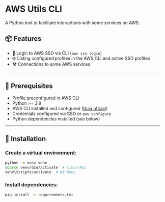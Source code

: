 # AWS Utils CLI

A Python tool to facilitate interactions with some services on AWS.

## 📦 Features
- 🔐 Login to AWS SSO via CLI (`aws sso login`)
- 🌐 Listing configured profiles in the AWS CLI and active SSO profiles
- 🛠️ Connections to some AWS services

---

## 🧰 Prerequisites
- Profile preconfigured in AWS CLI
- Python >= 3.9
- AWS CLI installed and configured ([Guia oficial](https://docs.aws.amazon.com/cli/latest/userguide/cli-chap-install.html))
- Credentials configured via SSO or `aws configure`
- Python dependencies installed (see below)

---

## 🔧 Installation
### Create a virtual environment:
```bash
python -m venv venv
source venv/bin/activate  # Linux/Mac
venv\Scripts\activate  # Windows
```

### Install dependencies:
```bash
pip install -r requirements.txt
```
